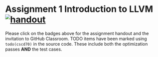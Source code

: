 # Assignment 1 Introduction to LLVM [![handout](https://img.shields.io/badge/-handout-blue)](https://www.overleaf.com/read/nvmnmbntgwqn)

Please click on the badges above for the assignment handout and the invitation
to GitHub Classroom. TODO items have been marked using `todo(cscd70)` in the source code.
These include both the optimization passes **AND** the test cases.
